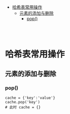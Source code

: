 - [哈希表常用操作](#哈希表常用操作)
  - [元素的添加与删除](#元素的添加与删除)
    - [pop()](#pop)

</br></br>

# 哈希表常用操作
## 元素的添加与删除
### pop()
```
cache = {'key':'value'}
cache.pop('key')
# 此时 cache = {}
```